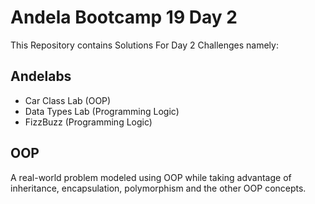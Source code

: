 # Andela Bootcamp 19 Day 2

This Repository contains Solutions For Day 2 Challenges namely:

## Andelabs
- Car Class Lab (OOP)
- Data Types Lab (Programming Logic)
- FizzBuzz (Programming Logic)

## OOP

A real-world problem modeled using OOP while taking advantage of inheritance, encapsulation, polymorphism and the other OOP concepts.